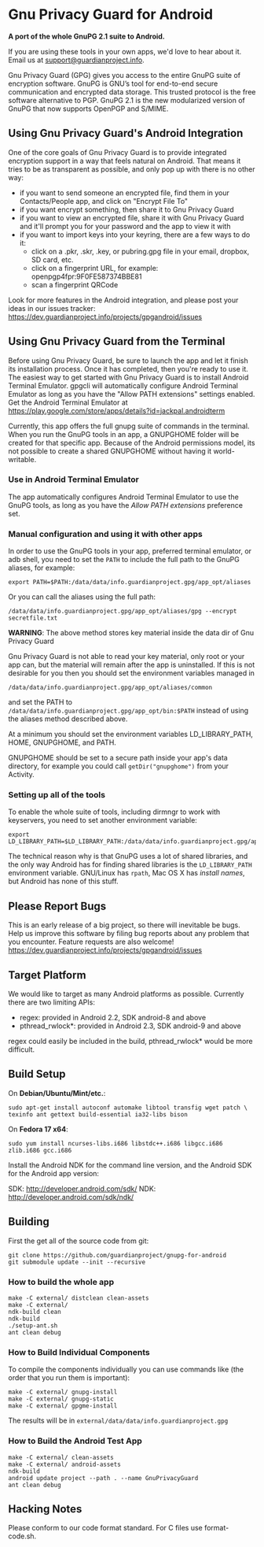 # Gnu Privacy Guard for Android

**A port of the whole GnuPG 2.1 suite to Android.**

If you are using these tools in your own apps, we'd love to hear about
it. Email us at support@guardianproject.info.

Gnu Privacy Guard (GPG) gives you access to the entire GnuPG suite of
encryption software. GnuPG is GNU’s tool for end-to-end secure communication
and encrypted data storage. This trusted protocol is the free software
alternative to PGP. GnuPG 2.1 is the new modularized version of GnuPG that now
supports OpenPGP and S/MIME.

## Using Gnu Privacy Guard's Android Integration

One of the core goals of Gnu Privacy Guard is to provide integrated encryption
support in a way that feels natural on Android. That means it tries to be as
transparent as possible, and only pop up with there is no other way:

* if you want to send someone an encrypted file, find them in your
  Contacts/People app, and click on "Encrypt File To"
* if you want encrypt something, then share it to Gnu Privacy Guard
* if you want to view an encrypted file, share it with Gnu Privacy Guard and
  it'll prompt you for your password and the app to view it with
* if you want to import keys into your keyring, there are a few ways to do it:
  * click on a .pkr, .skr, .key, or pubring.gpg file in your email, dropbox,
    SD card, etc.
  * click on a fingerprint URL, for example: openpgp4fpr:9F0FE587374BBE81
  * scan a fingerprint QRCode

Look for more features in the Android integration, and please post your ideas
in our issues tracker:
https://dev.guardianproject.info/projects/gpgandroid/issues


## Using Gnu Privacy Guard from the Terminal

Before using Gnu Privacy Guard, be sure to launch the app and let it finish its
installation process. Once it has completed, then you're ready to use it. The
easiest way to get started with Gnu Privacy Guard is to install Android Terminal
Emulator. gpgcli will automatically configure Android Terminal Emulator as
long as you have the "Allow PATH extensions" settings enabled. Get the Android
Terminal Emulator at
https://play.google.com/store/apps/details?id=jackpal.androidterm

Currently, this app offers the full gnupg suite of commands in the terminal.
When you run the GnuPG tools in an app, a GNUPGHOME folder will be created for
that specific app.  Because of the Android permissions model, its not possible
to create a shared GNUPGHOME without having it world-writable.


### Use in Android Terminal Emulator

The app automatically configures Android Terminal Emulator to use the GnuPG
tools, as long as you have the *Allow PATH extensions* preference set.


### Manual configuration and using it with other apps

In order to use the GnuPG tools in your app, preferred terminal emulator, or
adb shell, you need to set the `PATH` to include the full path to the GnuPG
aliases, for example:

    export PATH=$PATH:/data/data/info.guardianproject.gpg/app_opt/aliases

Or you can call the aliases using the full path:

    /data/data/info.guardianproject.gpg/app_opt/aliases/gpg --encrypt secretfile.txt

**WARNING**: The above method stores key material inside the data dir of Gnu Privacy Guard

Gnu Privacy Guard is not able to read your key material, only root or your app
can, but the material will remain after the app is uninstalled. If this is not
desirable for you then you should set the environment variables managed in

    /data/data/info.guardianproject.gpg/app_opt/aliases/common

and set the PATH to `/data/data/info.guardianproject.gpg/app_opt/bin:$PATH`
instead of using the aliases method described above.

At a minimum you should set the environment variables LD_LIBRARY_PATH, HOME,
GNUPGHOME, and PATH.

GNUPGHOME should be set to a secure path inside your app's data directory, for
example you could call `getDir("gnupghome")` from your Activity.


### Setting up all of the tools

To enable the whole suite of tools, including dirmngr to work with keyservers,
you need to set another environment variable:

    export LD_LIBRARY_PATH=$LD_LIBRARY_PATH:/data/data/info.guardianproject.gpg/app_opt/lib:/data/data/info.guardianproject.gpg/lib

The technical reason why is that GnuPG uses a lot of shared libraries, and
the only way Android has for finding shared libraries is the `LD_LIBRARY_PATH`
environment variable.  GNU/Linux has `rpath`, Mac OS X has *install names*,
but Android has none of this stuff.


## Please Report Bugs

This is an early release of a big project, so there will inevitable be
bugs. Help us improve this software by filing bug reports about any problem
that you encounter. Feature requests are also welcome!
https://dev.guardianproject.info/projects/gpgandroid/issues


## Target Platform

We would like to target as many Android platforms as possible.  Currently
there are two limiting APIs:

* regex:
    provided in Android 2.2, SDK android-8 and above
* pthread_rwlock\*:
    provided in Android 2.3, SDK android-9 and above

regex could easily be included in the build, pthread_rwlock\* would be more 
difficult.


## Build Setup

On **Debian/Ubuntu/Mint/etc.**:

	sudo apt-get install autoconf automake libtool transfig wget patch \
	texinfo ant gettext build-essential ia32-libs bison

On **Fedora 17 x64**:

	sudo yum install ncurses-libs.i686 libstdc++.i686 libgcc.i686 zlib.i686 gcc.i686

Install the Android NDK for the command line version, and the Android SDK for
the Android app version:

SDK: http://developer.android.com/sdk/
NDK: http://developer.android.com/sdk/ndk/


## Building

First the get all of the source code from git:

	git clone https://github.com/guardianproject/gnupg-for-android
	git submodule update --init --recursive


### How to build the whole app

    make -C external/ distclean clean-assets
	make -C external/
	ndk-build clean
	ndk-build
	./setup-ant.sh
	ant clean debug


### How to Build Individual Components

To compile the components individually you can use commands like (the order
that you run them is important):

	make -C external/ gnupg-install
	make -C external/ gnupg-static
	make -C external/ gpgme-install

The results will be in `external/data/data/info.guardianproject.gpg`


### How to Build the Android Test App

    make -C external/ clean-assets
	make -C external/ android-assets
	ndk-build
	android update project --path . --name GnuPrivacyGuard
	ant clean debug

## Hacking Notes

Please conform to our code format standard. For C files use format-code.sh.

